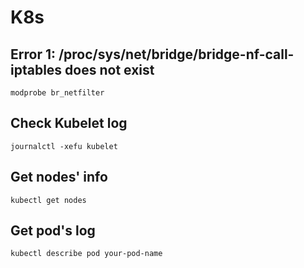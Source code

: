 # K8s

## Error 1: /proc/sys/net/bridge/bridge-nf-call-iptables does not exist

```
modprobe br_netfilter
```

## Check Kubelet log

```
journalctl -xefu kubelet
```

## Get nodes' info

```
kubectl get nodes
```

## Get pod's log

```
kubectl describe pod your-pod-name
```